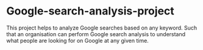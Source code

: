 # Google-search-analysis-project
This project helps to analyze Google searches based on any keyword.
Such that an organisation can perform Google search analysis to understand what people are looking for on Google at any given time.
